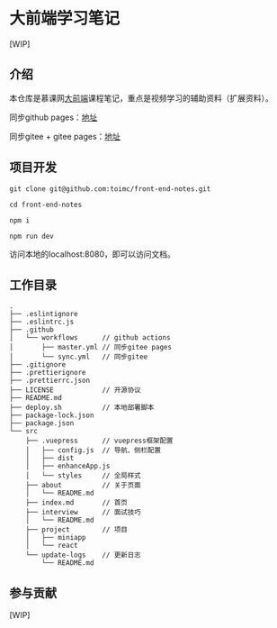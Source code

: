 # 大前端学习笔记

[WIP]



## 介绍

本仓库是慕课网[大前端](https://class.imooc.com/sale/webfullstack)课程笔记，重点是视频学习的辅助资料（扩展资料）。

同步github pages：[地址](https://toimc-team.github.io/notes-page/)

同步gitee + gitee pages：[地址](https://toimc.gitee.io/notes-page)



## 项目开发

```
git clone git@github.com:toimc/front-end-notes.git

cd front-end-notes

npm i

npm run dev
```

访问本地的localhost:8080，即可以访问文档。



## 工作目录

```
.
├── .eslintignore
├── .eslintrc.js
├── .github
│   └── workflows      // github actions
│       ├── master.yml // 同步gitee pages
│       └── sync.yml   // 同步gitee
├── .gitignore
├── .prettierignore
├── .prettierrc.json
├── LICENSE            // 开源协议
├── README.md
├── deploy.sh          // 本地部署脚本
├── package-lock.json
├── package.json
└── src
    ├── .vuepress      // vuepress框架配置
    │   ├── config.js  // 导航、侧栏配置
    │   ├── dist
    │   ├── enhanceApp.js
    │   └── styles     // 全局样式
    ├── about          // 关于页面
    │   └── README.md
    ├── index.md       // 首页
    ├── interview      // 面试技巧
    │   └── README.md
    ├── project        // 项目
    │   ├── miniapp
    │   └── react
    └── update-logs    // 更新日志
        └── README.md
```



## 参与贡献

[WIP]